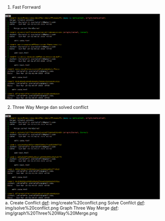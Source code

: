 1. Fast Forrward 

![img][def]

[def]: img/fast%20forward.png

2. Three Way Merge dan solved conflict

![img][def]
a. Create Conflict
[def]: img/create%20conflict.png
Solve Confilct
[def]: img/solve%20conflict.png
Graph Three Way Merge
[def]: img/graph%20Three%20Way%20Merge.png